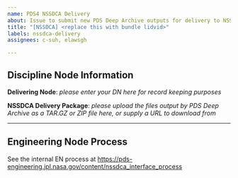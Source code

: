 ```yaml
---
name: PDS4 NSSDCA Delivery
about: Issue to submit new PDS Deep Archive outputs for delivery to NSSDCA
title: "[NSSDCA] <replace this with bundle lidvid>"
labels: nssdca-delivery
assignees: c-suh, elawsgh

---
```


## Discipline Node Information

**Delivering Node**: _please enter your DN here for record keeping purposes_

**NSSDCA Delivery Package**: _please upload the files output by PDS Deep Archive as a TAR.GZ or ZIP file here, or supply a URL to download from_

----

## Engineering Node Process

See the internal EN process at https://pds-engineering.jpl.nasa.gov/content/nssdca_interface_process
